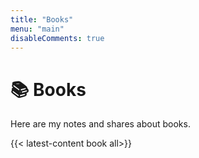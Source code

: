 ```yaml
---
title: "Books"
menu: "main"
disableComments: true
---
```

# 📚 Books
Here are my notes and shares about books. 

{{< latest-content book all>}}

